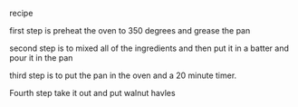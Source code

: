 recipe


first step is preheat the oven to 350 degrees and grease the pan 
 
 second  step is to mixed all of the ingredients and then put it in a batter and pour it in the pan

 third step is to put the pan in the oven and a 20 minute timer.

 Fourth step take it out and put walnut havles
